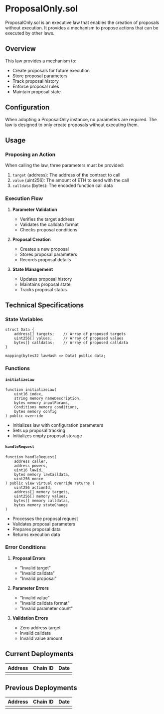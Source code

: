 # ProposalOnly.sol

ProposalOnly.sol is an executive law that enables the creation of proposals without execution. It provides a mechanism to propose actions that can be executed by other laws.

## Overview

This law provides a mechanism to:
- Create proposals for future execution
- Store proposal parameters
- Track proposal history
- Enforce proposal rules
- Maintain proposal state

## Configuration

When adopting a ProposalOnly instance, no parameters are required. The law is designed to only create proposals without executing them.

## Usage

### Proposing an Action

When calling the law, three parameters must be provided:

1. `target` (address): The address of the contract to call
2. `value` (uint256): The amount of ETH to send with the call
3. `calldata` (bytes): The encoded function call data

### Execution Flow

1. **Parameter Validation**
   - Verifies the target address
   - Validates the calldata format
   - Checks proposal conditions

2. **Proposal Creation**
   - Creates a new proposal
   - Stores proposal parameters
   - Records proposal details

3. **State Management**
   - Updates proposal history
   - Maintains proposal state
   - Tracks proposal status

## Technical Specifications

### State Variables

```solidity
struct Data {
    address[] targets;    // Array of proposed targets
    uint256[] values;     // Array of proposed values
    bytes[] calldatas;    // Array of proposed calldata
}

mapping(bytes32 lawHash => Data) public data;
```

### Functions

#### `initializeLaw`
```solidity
function initializeLaw(
    uint16 index,
    string memory nameDescription,
    bytes memory inputParams,
    Conditions memory conditions,
    bytes memory config
) public override
```
- Initializes law with configuration parameters
- Sets up proposal tracking
- Initializes empty proposal storage

#### `handleRequest`
```solidity
function handleRequest(
    address caller,
    address powers,
    uint16 lawId,
    bytes memory lawCalldata,
    uint256 nonce
) public view virtual override returns (
    uint256 actionId,
    address[] memory targets,
    uint256[] memory values,
    bytes[] memory calldatas,
    bytes memory stateChange
)
```
- Processes the proposal request
- Validates proposal parameters
- Prepares proposal data
- Returns execution data

### Error Conditions

1. **Proposal Errors**
   - "Invalid target"
   - "Invalid calldata"
   - "Invalid proposal"

2. **Parameter Errors**
   - "Invalid value"
   - "Invalid calldata format"
   - "Invalid parameter count"

3. **Validation Errors**
   - Zero address target
   - Invalid calldata
   - Invalid value amount

## Current Deployments

| Address | Chain ID | Date |
| ------- | -------- | ---- |
|         |          |      |

## Previous Deployments

| Address | Chain ID | Date |
| ------- | -------- | ---- |
|         |          |      |

